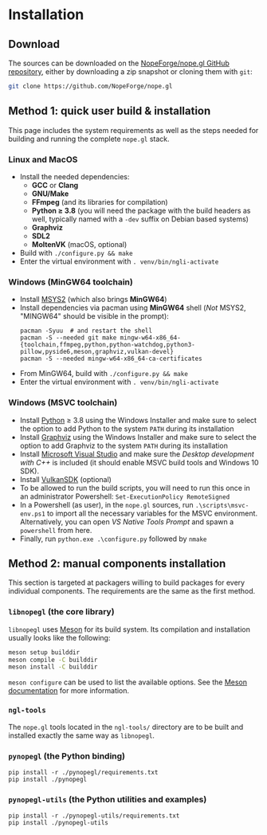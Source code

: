 # Installation

## Download

The sources can be downloaded on the [NopeForge/nope.gl GitHub repository][nopegl],
either by downloading a zip snapshot or cloning them with `git`:

```sh
git clone https://github.com/NopeForge/nope.gl
```

[nopegl]: https://github.com/NopeForge/nope.gl


## Method 1: quick user build & installation

This page includes the system requirements as well as the steps needed for
building and running the complete `nope.gl` stack.

### Linux and MacOS

- Install the needed dependencies:
  - **GCC** or **Clang**
  - **GNU/Make**
  - **FFmpeg** (and its libraries for compilation)
  - **Python ≥ 3.8** (you will need the package with the build headers as well,
    typically named with a `-dev` suffix on Debian based systems)
  - **Graphviz**
  - **SDL2**
  - **MoltenVK** (macOS, optional)
- Build with `./configure.py && make`
- Enter the virtual environment with `. venv/bin/ngli-activate`

### Windows (MinGW64 toolchain)

- Install [MSYS2](https://www.msys2.org/) (which also brings **MinGW64**)
- Install dependencies via pacman using **MinGW64** shell (*Not* MSYS2,
"MINGW64" should be visible in the prompt):
    ```shell
    pacman -Syuu  # and restart the shell
    pacman -S --needed git make mingw-w64-x86_64-{toolchain,ffmpeg,python,python-watchdog,python3-pillow,pyside6,meson,graphviz,vulkan-devel}
    pacman -S --needed mingw-w64-x86_64-ca-certificates
    ```
- From MinGW64, build with `./configure.py && make`
- Enter the virtual environment with `. venv/bin/ngli-activate`

### Windows (MSVC toolchain)

- Install [Python](https://www.python.org/downloads/windows/) ≥ 3.8 using the
  Windows Installer and make sure to select the option to add Python to the
  system `PATH` during its installation
- Install [Graphviz](https://graphviz.org/download/) using the Windows
  Installer and make sure to select the option to add Graphviz to the system
  `PATH` during its installation
- Install [Microsoft Visual
  Studio](https://visualstudio.microsoft.com/downloads/) and make sure the
  *Desktop development with C++* is included (it should enable MSVC build tools
  and Windows 10 SDK).
- Install [VulkanSDK](https://vulkan.lunarg.com/sdk/home#windows) (optional)
- To be allowed to run the build scripts, you will need to run this once in an
  administrator Powershell: `Set-ExecutionPolicy RemoteSigned`
- In a Powershell (as user), in the `nope.gl` sources, run
  `.\scripts\msvc-env.ps1` to import all the necessary variables for the MSVC
  environment. Alternatively, you can open *VS Native Tools Prompt* and spawn a
  `powershell` from here.
- Finally, run `python.exe .\configure.py` followed by `nmake`


## Method 2: manual components installation

This section is targeted at packagers willing to build packages for every
individual components. The requirements are the same as the first method.

### `libnopegl` (the core library)

`libnopegl` uses [Meson][meson] for its build system. Its compilation and
installation usually looks like the following:

```sh
meson setup builddir
meson compile -C builddir
meson install -C builddir
```

`meson configure` can be used to list the available options. See the [Meson
documentation][meson-doc] for more information.

[meson]: https://mesonbuild.com/
[meson-doc]: https://mesonbuild.com/Quick-guide.html#compiling-a-meson-project

### `ngl-tools`

The `nope.gl` tools located in the `ngl-tools/` directory are to be built and
installed exactly the same way as `libnopegl`.

### `pynopegl` (the Python binding)

```shell
pip install -r ./pynopegl/requirements.txt
pip install ./pynopegl
```

### `pynopegl-utils` (the Python utilities and examples)

```shell
pip install -r ./pynopegl-utils/requirements.txt
pip install ./pynopegl-utils
```
